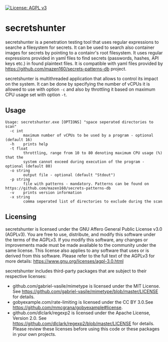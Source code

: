 [![License: AGPL v3](https://img.shields.io/badge/License-AGPL_v3-blue.svg)](https://www.gnu.org/licenses/agpl-3.0)
# secretshunter

secretshunter is a penetration testing tool that uses regular expressions to searche a filesystem for secrets. It can be used to search also container images for secrets by pointing to a containr's root filesystem.
It uses regular expressions provided in yaml files to find secrets (passwords, hashes, API keys etc.) in found plaintext files. 
It is compatible with yaml files provided by https://github.com/mazen160/secrets-patterns-db project.

secretshunter is multithreaded application that allows to control its impact on the system. It can be done by specifying the number of vCPUs it is allowed to use with option `-c` and 
also by throttling it based on maximum CPU usage set with option `-t`.   

## Usage
```
Usage: secretshunter.exe [OPTIONS] "space seperated directories to scan"
  -c int
        maximum number of vCPUs to be used by a program - optional (default 16)
  -h    prints help
  -t float
        throttling, range from 10 to 80 denoting maximum CPU usage (%) that the
        system cannot exceed during execution of the program - optional (default 80)
  -o string
        output file - optional (default "Stdout")
  -p string
        file with patterns - mandatory. Patterns can be found on https://github.com/mazen160/secrets-patterns-db
  -v    prints version information
  -x string
        comma seperated list of directories to exclude during the scan
```
## Licensing
secretshunter is licensed under the GNU Affero General Public License v3.0 (AGPLv3). You 
are free to use, distribute, and modify this software under the terms of the AGPLv3. If you 
modify this software, any changes or improvements made must be made available to the 
community under the same license. This license also applies to any software that uses or is 
derived from this software. Please refer to the full text of the AGPLv3 for more details: 
https://www.gnu.org/licenses/agpl-3.0.html

secretshunter includes third-party packages that are subject to their respective licenses:
- github.com/gabriel-vasile/mimetype is licensed under the MIT License. See https://github.com/gabriel-vasile/mimetype/blob/master/LICENSE for details.
- gobyexample.com/rate-limiting is licensed under the CC BY 3.0.See https://github.com/mmcgrana/gobyexample#license.
- github.com/dlclark/regexp2 is licensed under the Apache License, Version 2.0. See https://github.com/dlclark/regexp2/blob/master/LICENSE for details.
Please review these licenses before using this code or these packages in your own projects.
